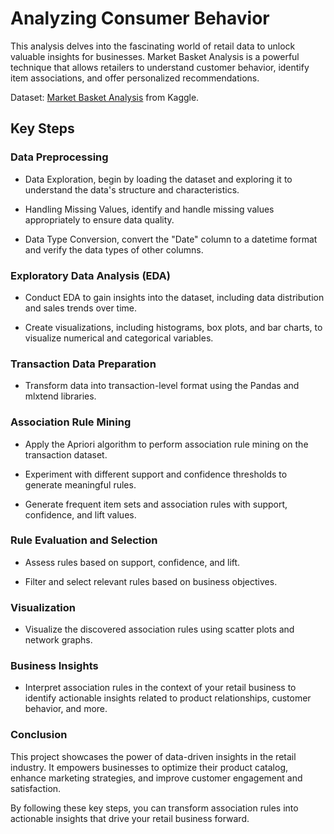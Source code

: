 # Analyzing Consumer Behavior

This analysis delves into the fascinating world of retail data to unlock valuable insights for businesses. Market Basket Analysis is a powerful technique that allows retailers to understand customer behavior, identify item associations, and offer personalized recommendations.

Dataset: [Market Basket Analysis](Mhttps://www.kaggle.com/datasets/aslanahmedov/market-basket-analysis/data) from Kaggle.

## Key Steps

### Data Preprocessing

- Data Exploration, begin by loading the dataset and exploring it to understand the data's structure and characteristics.
 
- Handling Missing Values, identify and handle missing values appropriately to ensure data quality.

- Data Type Conversion, convert the "Date" column to a datetime format and verify the data types of other columns.

### Exploratory Data Analysis (EDA)

- Conduct EDA to gain insights into the dataset, including data distribution and sales trends over time.

- Create visualizations, including histograms, box plots, and bar charts, to visualize numerical and categorical variables.

### Transaction Data Preparation

- Transform data into transaction-level format using the Pandas and mlxtend libraries.

### Association Rule Mining

- Apply the Apriori algorithm to perform association rule mining on the transaction dataset.

- Experiment with different support and confidence thresholds to generate meaningful rules.

- Generate frequent item sets and association rules with support, confidence, and lift values.

### Rule Evaluation and Selection

- Assess rules based on support, confidence, and lift.

- Filter and select relevant rules based on business objectives.

### Visualization

- Visualize the discovered association rules using scatter plots and network graphs.

### Business Insights

- Interpret association rules in the context of your retail business to identify actionable insights related to product relationships, customer behavior, and more.

### Conclusion

This project showcases the power of data-driven insights in the retail industry. It empowers businesses to optimize their product catalog, enhance marketing strategies, and improve customer engagement and satisfaction.

By following these key steps, you can transform association rules into actionable insights that drive your retail business forward.
